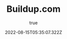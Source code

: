 ---
title: 'Buildup.com'
excerpt: 'Logo for an online maker community'
coverImage: '/assets/blog/buildup/cover.jpg'
date: '2022-08-15T05:35:07.322Z'
author:
  name: Stuart Tett
  picture: '/assets/blog/authors/stuart.jpg'
ogImage:
  url: '/assets/blog/buildup/cover.jpg'
imagesOnly: true
---